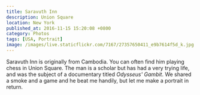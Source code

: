 ```yaml
---
title: Saravuth Inn
description: Union Square
location: New York
published_at: 2016-11-15 15:20:08 +0800
category: Photos
tags: [USA, Portrait]
image: /images/live.staticflickr.com/7167/27357650411_e9b7614f5d_k.jpg
---
```


Saravuth Inn is originally from Cambodia. You can often find him playing chess
in Union Square. The man is a scholar but has had a very trying life, and was the
subject of a documentary titled *Odysseus' Gambit*. We shared a smoke and a game
and he beat me handily, but let me make a portrait in return.
